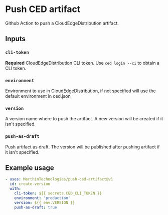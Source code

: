 # Push CED artifact

Github Action to push a CloudEdgeDistribution artifact.

## Inputs

### `cli-token`

**Required** CloudEdgeDistribution CLI token. Use `ced login --ci` to obtain a CLI token.

### `environment`

Environment to use in CloudEdgeDistribution, if not specified will use the default environment in ced.json

### `version`

A version name where to push the artifact. A new version will be created if it isn't specified.

### `push-as-draft`

Push artifact as draft. The version will be published after pushing artifact if it isn't specified.

## Example usage

```yaml
- uses: MerthinTechnologies/push-ced-artifact@v1
  id: create-version
  with:
    cli-token: ${{ secrets.CED_CLI_TOKEN }}
    environment: 'production'
    version: ${{ env.VERSION }}
    push-as-draft: true
```